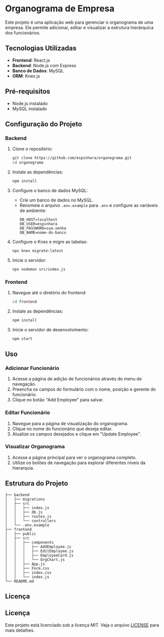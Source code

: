 # Organograma de Empresa

Este projeto é uma aplicação web para gerenciar o organograma de uma empresa. Ele permite adicionar, editar e visualizar a estrutura hierárquica dos funcionários.

## Tecnologias Utilizadas

- **Frontend**: React.js
- **Backend**: Node.js com Express
- **Banco de Dados**: MySQL
- **ORM**: Knex.js

## Pré-requisitos

- Node.js instalado
- MySQL instalado

## Configuração do Projeto

### Backend

1. Clone o repositório:
   ```bash
   git clone https://github.com/espinhara/organograma.git
   cd organograma
   ```

2. Instale as dependências:
   ```bash
   npm install
   ```

3. Configure o banco de dados MySQL:
   - Crie um banco de dados no MySQL.
   - Renomeie o arquivo `.env.example` para `.env` e configure as variáveis de ambiente:
     ```
     DB_HOST=localhost
     DB_USER=espinhara
     DB_PASSWORD=sua-senha
     DB_NAME=nome-do-banco
     ```

4. Configure o Knex e migre as tabelas:
   ```bash
   npx knex migrate:latest
   ```

5. Inicie o servidor:
   ```bash
   npx nodemon src/index.js
   ```

### Frontend

1. Navegue até o diretório do frontend:
   ```bash
   cd frontend
   ```

2. Instale as dependências:
   ```bash
   npm install
   ```

3. Inicie o servidor de desenvolvimento:
   ```bash
   npm start
   ```

## Uso

### Adicionar Funcionário

1. Acesse a página de adição de funcionários através do menu de navegação.
2. Preencha os campos do formulário com o nome, posição e gerente do funcionário.
3. Clique no botão "Add Employee" para salvar.

### Editar Funcionário

1. Navegue para a página de visualização do organograma.
2. Clique no nome do funcionário que deseja editar.
3. Atualize os campos desejados e clique em "Update Employee".

### Visualizar Organograma

1. Acesse a página principal para ver o organograma completo.
2. Utilize os botões de navegação para explorar diferentes níveis da hierarquia.

## Estrutura do Projeto

```
├── backend
│   ├── migrations
│   ├── src
│   │   ├── index.js
│   │   ├── db.js
│   │   ├── routes.js
│   │   └── controllers
│   └── .env.example
├── frontend
│   ├── public
│   ├── src
│   │   ├── components
│   │   │   ├── AddEmployee.js
│   │   │   ├── EditEmployee.js
│   │   │   ├── EmployeeCard.js
│   │   │   └── OrgChart.js
│   │   ├── App.js
│   │   ├── Form.css
│   │   ├── index.css
│   │   └── index.js
└── README.md
```

## Licença

## Licença

Este projeto está licenciado sob a licença MIT. Veja o arquivo [LICENSE](./LICENSE.txt) para mais detalhes.

